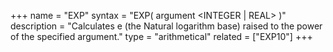 +++
name = "EXP"
syntax = "EXP( argument &lt;INTEGER | REAL&gt; )"
description = "Calculates e (the Natural logarithm base) raised to the power of the specified argument."
type = "arithmetical"
related = ["EXP10"]
+++

